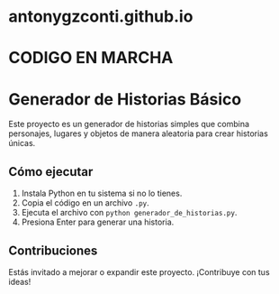 # antonygzconti.github.io
# **CODIGO EN MARCHA**
# Generador de Historias Básico

Este proyecto es un generador de historias simples que combina personajes, lugares y objetos de manera aleatoria para crear historias únicas.

## Cómo ejecutar

1. Instala Python en tu sistema si no lo tienes.
2. Copia el código en un archivo `.py`.
3. Ejecuta el archivo con `python generador_de_historias.py`.
4. Presiona Enter para generar una historia.

## Contribuciones

Estás invitado a mejorar o expandir este proyecto. ¡Contribuye con tus ideas!
